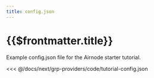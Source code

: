 ```yaml
---
title: config.json
---
```


# {{$frontmatter.title}}

Example config.json file for the Airnode starter tutorial.

<<< @/docs/next/grp-providers/code/tutorial-config.json
